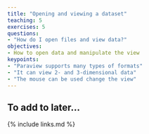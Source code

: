 ```yaml
---
title: "Opening and viewing a dataset"
teaching: 5
exercises: 5
questions:
- "How do I open files and view data?"
objectives:
- How to open data and manipulate the view
keypoints:
- "Paraview supports many types of formats"
- "It can view 2- and 3-dimensional data"
- "The mouse can be used change the view"
---
```


## To add to later...

{% include links.md %}
